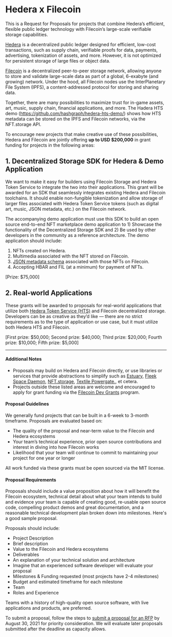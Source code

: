 # Hedera x Filecoin

This is a Request for Proposals for projects that combine Hedera’s efficient, flexible public ledger technology with Filecoin’s large-scale verifiable storage capabilities.

[Hedera](https://hedera.com/) is a decentralized public ledger designed for efficient, low-cost transactions, such as supply chain, verifiable proofs for data, payments, advertising, tokenization of assets, and more. However, it is not optimized for persistent storage of large files or object data.

[Filecoin](https://filecoin.io/) is a decentralized peer-to-peer storage network, allowing anyone to store and validate large-scale data as part of a global, 6-exabyte (and growing) network. Under the hood, all Filecoin nodes use the InterPlanetary File System (IPFS), a content-addressed protocol for storing and sharing data.

Together, there are many possibilities to maximize trust for in-game assets, art, music, supply chain, financial applications, and more. The Hadera HTS demo (https://github.com/hashgraph/hedera-hts-demo/) shows how HTS metadata can be stored on the IPFS and Filecoin networks, via the NFT.storage API.

To encourage new projects that make creative use of these possibilities, Hedera and Filecoin are jointly offering **up to USD $200,000** in grant funding for projects in the following areas:

## 1. **Decentralized Storage SDK for Hedera & Demo Application**
We want to make it easy for builders using Filecoin Storage and Hedera Token Service to integrate the two into their applications. This grant will be awarded for an SDK that seamlessly integrates existing Hedera and Filecoin toolchains. It should enable non-fungible tokenization and allow storage of larger files associated with Hedera Token Service tokens (such as digital art, music, JSON metadata, etc.) on the Filecoin network.

The accompanying demo application must use this SDK to build an open source end-to-end NFT marketplace demo application to 1) Showcase the functionality of the Decentralized Storage SDK and 2) Be used by other developers in the community as a reference architecture. The demo application should include:
1. NFTs created on Hedera.
2. Multimedia associated with the NFT stored on Filecoin.
3. [JSON metadata schema](https://github.com/hashgraph/hedera-improvement-proposal/blob/master/HIP/hip-10.md) associated with those NFTs on Filecoin.
4. Accepting HBAR and FIL (at a minimum) for payment of NFTs.

[Prize: $75,000]

## 2. **Real-world Applications**
These grants will be awarded to proposals for real-world applications that utilize both [Hedera Token Service (HTS)](http://hedera.com/token-service) and Filecoin decentralized storage. Developers can be as creative as they’d like — there are no strict requirements as to the type of application or use case, but it must utilize both Hedera HTS and Filecoin.

[First prize: $50,000; Second prize: $40,000; Third prize: $20,000; Fourth prize: $10,000; Fifth prize: $5,000]

---

#### Additional Notes

* Proposals may build on Hedera and Filecoin directly, or use libraries or services that provide abstractions to simplify such as [Estuary](https://estuary.tech/), [Fleek Space Daemon](https://github.com/FleekHQ/space-daemon), [NFT.storage](https://nft.storage/), [Textile Powergate.](https://github.com/textileio/powergate/), et cetera.
* Projects outside these listed areas are welcome and encouraged to apply for grant funding via the [Filecoin Dev Grants](https://github.com/filecoin-project/devgrants/) program.

#### Proposal Guidelines

We generally fund projects that can be built in a 6-week to 3-month timeframe. Proposals are evaluated based on:
* The quality of the proposal and near-term value to the Filecoin and Hedera ecosystems
* Your team’s technical experience, prior open source contributions and interest in diving into how Filecoin works
* Likelihood that your team will continue to commit to maintaining your project for one year or longer

All work funded via these grants must be open sourced via the MIT license.

#### Proposal Requirements

Proposals should include a value proposition about how it will benefit the Filecoin ecosystem, technical detail about what your team intends to build and evidence your team is capable of creating good, re-usable open source code, compelling product demos and great documentation, and a reasonable technical development plan broken down into milestones. Here's a good sample proposal.

Proposals should include:

* Project Description
* Brief description
* Value to the Filecoin and Hedera ecosystems
* Deliverables
* An explanation of your technical solution and architecture
* Imagine that an experienced software developer will evaluate your proposal
* Milestones & Funding requested (most projects have 2-4 milestones)
* Budget and estimated timeframe for each milestone
* Team
* Roles and Experience

Teams with a history of high-quality open source software, with live applications and products, are preferred.

To submit a proposal, follow the steps to [submit a proposal for an RFP](https://github.com/filecoin-project/devgrants/#submit-a-proposal-for-an-rfp) by August 30, 2021 for priority consideration. We will evaluate later proposals submitted after the deadline as capacity allows.
